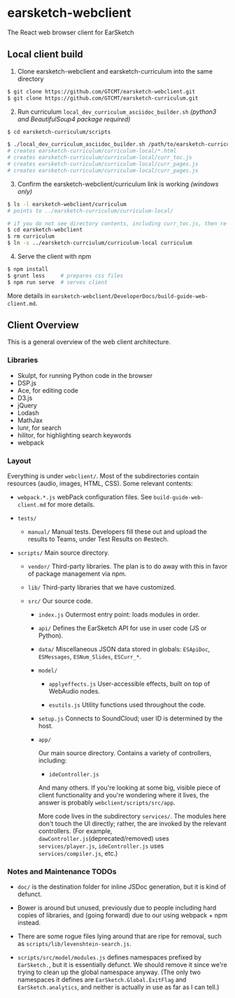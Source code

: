 # earsketch-webclient

The React web browser client for EarSketch


## Local client build

1. Clone earsketch-webclient and earsketch-curriculum into the same directory

```bash
$ git clone https://github.com/GTCMT/earsketch-webclient.git
$ git clone https://github.com/GTCMT/earsketch-curriculum.git
```

2. Run curriculum `local_dev_curriculum_asciidoc_builder.sh` _(python3 and BeautifulSoup4 package required)_

```bash
$ cd earsketch-curriculum/scripts

$ ./local_dev_curriculum_asciidoc_builder.sh /path/to/earsketch-curriculum
# creates earsketch-curriculum/curriculum-local/*.html
# creates earsketch-curriculum/curriculum-local/curr_toc.js
# creates earsketch-curriculum/curriculum-local/curr_pages.js
# creates earsketch-curriculum/curriculum-local/curr_pages.js
```

3. Confirm the earsketch-webclient/curriculum link is working _(windows only)_

```bash
$ ls -l earsketch-webclient/curriculum
# points to ../earsketch-curriculum/curriculum-local/

# if you do not see directory contents, including curr_toc.js, then re-create it
$ cd earsketch-webclient
$ rm curriculum
$ ln -s ../earsketch-currciulum/curriculum-local curriculum
```

4. Serve the client with npm

```bash
$ npm install
$ grunt less     # prepares css files
$ npm run serve  # serves client
```

More details in `earsketch-webclient/DeveloperDocs/build-guide-web-client.md`.


## Client Overview

This is a general overview of the web client architecture.

### Libraries

- Skulpt, for running Python code in the browser
- DSP.js
- Ace, for editing code
- D3.js
- jQuery
- Lodash
- MathJax
- lunr, for search
- hilitor, for highlighting search keywords
- webpack

### Layout

Everything is under `webclient/`. Most of the subdirectories contain resources (audio, images, HTML, CSS). Some relevant contents:

- `webpack.*.js`
  webPack configuration files. See `build-guide-web-client.md` for more details.

- `tests/`
  - `manual/`
    Manual tests. Developers fill these out and upload the results to Teams, under Test Results on #estech.

- `scripts/`
  Main source directory.

  - `vendor/`
    Third-party libraries. The plan is to do away with this in favor of package management via npm.

  - `lib/`
    Third-party libraries that we have customized.

  - `src/`
    Our source code.
    - `index.js`
      Outermost entry point: loads modules in order.

    - `api/`
      Defines the EarSketch API for use in user code (JS or Python).

    - `data/`
      Miscellaneous JSON data stored in globals: `ESApiDoc`, `ESMessages`, `ESNum_Slides`, `ESCurr_*`.

    - `model/`
      - `applyeffects.js`
        User-accessible effects, built on top of WebAudio nodes.

      - `esutils.js`
        Utility functions used throughout the code.

    - `setup.js`
      Connects to SoundCloud; user ID is determined by the host.

    - `app/`

      Our main source directory.
      Contains a variety of controllers, including:
      - `ideController.js`

      And many others. If you're looking at some big, visible piece of client functionality and you're wondering where it lives, the answer is probably `webclient/scripts/src/app`.

      More code lives in the subdirectory `services/`. The modules here don't touch the UI directly; rather, the are invoked by the relevant controllers. (For example, `dawController.js`(deprecated/removed) uses `services/player.js`, `ideController.js` uses `services/compiler.js`, etc.)

### Notes and Maintenance TODOs

- `doc/` is the destination folder for inline JSDoc generation, but it is kind of defunct.

- Bower is around but unused, previously due to people including hard copies of libraries, and (going forward) due to our using webpack + npm instead.

- There are some rogue files lying around that are ripe for removal, such as `scripts/lib/levenshtein-search.js`.

- `scripts/src/model/modules.js` defines namespaces prefixed by `EarSketch.`, but it is essentially defunct. We should remove it since we're trying to clean up the global namespace anyway.
(The only two namespaces it defines are `EarSketch.Global.ExitFlag` and `EarSketch.analytics`, and neither is actually in use as far as I can tell.)
